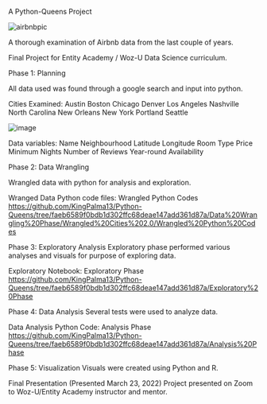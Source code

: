 A Python-Queens Project

![airbnbpic](https://user-images.githubusercontent.com/77132001/155603094-4f239f61-fb96-4f92-868b-2cf1ff5a6943.jpg)

A thorough examination of Airbnb data from the last couple of years.

Final Project for Entity Academy / Woz-U Data Science curriculum.

Phase 1: Planning

All data used was found through a google search and input into python.

Cities Examined:
Austin
Boston
Chicago
Denver
Los Angeles
Nashville
North Carolina
New Orleans
New York
Portland
Seattle

![image](https://user-images.githubusercontent.com/77132001/160274667-edae69b8-eb09-4728-b94e-61b72f5770f1.png)

Data variables:
Name
Neighbourhood
Latitude
Longitude
Room Type
Price
Minimum Nights
Number of Reviews
Year-round Availability

Phase 2: Data Wrangling

Wrangled data with python for analysis and exploration.

Wranged Data Python code files:
Wrangled Python Codes
https://github.com/KingPalma13/Python-Queens/tree/faeb6589f0bdb1d302ffc68deae147add361d87a/Data%20Wrangling%20Phase/Wrangled%20Cities%202.0/Wrangled%20Python%20Codes

Phase 3: Exploratory Analysis
Exploratory phase performed various analyses and visuals for purpose of exploring data.

Exploratory Notebook:
Exploratory Phase
https://github.com/KingPalma13/Python-Queens/tree/faeb6589f0bdb1d302ffc68deae147add361d87a/Exploratory%20Phase

Phase 4: Data Analysis
Several tests were used to analyze data.

Data Analysis Python Code:
Analysis Phase
https://github.com/KingPalma13/Python-Queens/tree/faeb6589f0bdb1d302ffc68deae147add361d87a/Analysis%20Phase

Phase 5: Visualization
Visuals were created using Python and R.

Final Presentation
(Presented March 23, 2022)
Project presented on Zoom to Woz-U/Entity Academy instructor and mentor.
